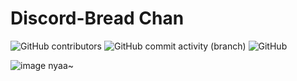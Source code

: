 # Discord-Bread Chan
![GitHub contributors](https://img.shields.io/github/contributors/Wishrito/Discord-Bread-Chan) ![GitHub commit activity (branch)](https://img.shields.io/github/commit-activity/t/Wishrito/Discord-Bread-Chan) ![GitHub](https://img.shields.io/github/license/Wishrito/Discord-Bread-Chan)


![image](https://github.com/Wishrito/Discord-Bread-Chan/assets/110767037/c894a3bb-e994-4bf8-8d6a-03a629b914db)
nyaa~
